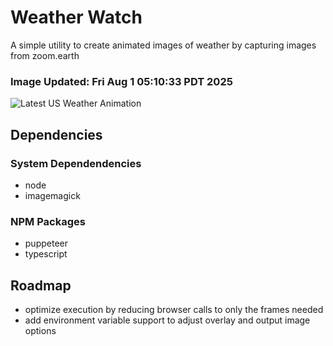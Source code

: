 # Weather Watch

A simple utility to create animated images of weather by capturing images from zoom.earth

### Image Updated: Fri Aug  1 05:10:33 PDT 2025

![Latest US Weather Animation](animations/2025-08-01.webp)

## Dependencies
### System Dependendencies
* node
* imagemagick
### NPM Packages
* puppeteer
* typescript

## Roadmap
* optimize execution by reducing browser calls to only the frames needed
* add environment variable support to adjust overlay and output image options

